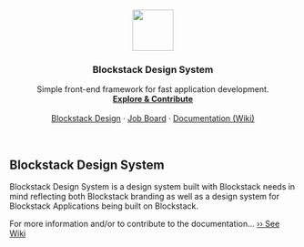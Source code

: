 <p align="center">
  <br>
  <a href="https://blockstack.org">
    <img src="https://media.githubusercontent.com/media/blockstack/designs/master/logo/RGB/bug/blockstack-bug-rounded-256x256.png" width=72 height=72>
  </a>

  <h3 align="center">Blockstack Design System</h3>

  <p align="center">
    Simple front-end framework for fast application development.
    <br>
    <a href="https://github.com/blockstack"><strong>Explore & Contribute</strong></a>
    <br>
    <br>
    <a href="https://github.com/blockstack/designs">Blockstack Design</a>
    &middot;
    <a href="https://blockstack.org/careers">Job Board</a>
    &middot;
    <a href="https://github.com/blockstack/design-system/wiki">Documentation (Wiki)</a>
  </p>
</p>

<br>

## Blockstack Design System

Blockstack Design System is a design system built with Blockstack needs in mind reflecting both Blockstack branding as well as a design system for Blockstack Applications being built on Blockstack.

For more information and/or to contribute to the documentation...
[›› See Wiki](https://github.com/blockstack/design-system/wiki)
